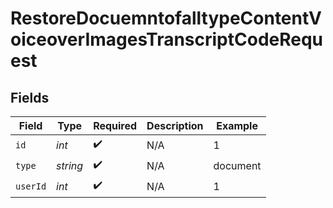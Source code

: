 # RestoreDocuemntofalltypeContentVoiceoverImagesTranscriptCodeRequest


## Fields

| Field              | Type               | Required           | Description        | Example            |
| ------------------ | ------------------ | ------------------ | ------------------ | ------------------ |
| `id`               | *int*              | :heavy_check_mark: | N/A                | 1                  |
| `type`             | *string*           | :heavy_check_mark: | N/A                | document           |
| `userId`           | *int*              | :heavy_check_mark: | N/A                | 1                  |